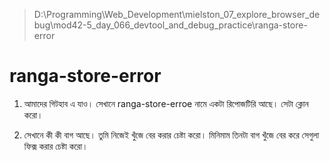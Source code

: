 > D:\Programming\Web_Development\mielston_07_explore_browser_debug\mod42-5_day_066_devtool_and_debug_practice\ranga-store-error

# ranga-store-error

1. আমাদের গিটহাব এ যাও। সেখানে ranga-store-erroe নামে একটা রিপোজটিরি আছে। সেটা ক্লোন করো। 

2. সেখানে কী কী বাগ আছে। তুমি নিজেই খুঁজে বের করার চেষ্টা করো। মিনিমাম তিনটা বাগ খুঁজে বের করে সেগুলা ফিক্স করার চেষ্টা করো। 